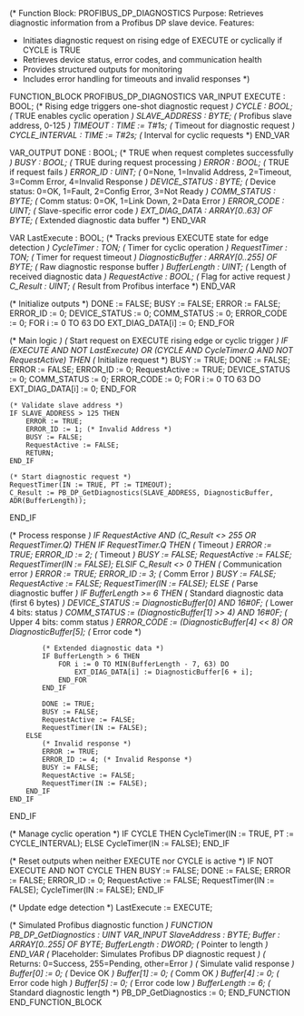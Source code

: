(* Function Block: PROFIBUS_DP_DIAGNOSTICS
   Purpose: Retrieves diagnostic information from a Profibus DP slave device.
   Features:
   - Initiates diagnostic request on rising edge of EXECUTE or cyclically if CYCLE is TRUE
   - Retrieves device status, error codes, and communication health
   - Provides structured outputs for monitoring
   - Includes error handling for timeouts and invalid responses
*)

FUNCTION_BLOCK PROFIBUS_DP_DIAGNOSTICS
VAR_INPUT
    EXECUTE : BOOL;               (* Rising edge triggers one-shot diagnostic request *)
    CYCLE : BOOL;                 (* TRUE enables cyclic operation *)
    SLAVE_ADDRESS : BYTE;         (* Profibus slave address, 0-125 *)
    TIMEOUT : TIME := T#1s;       (* Timeout for diagnostic request *)
    CYCLE_INTERVAL : TIME := T#2s; (* Interval for cyclic requests *)
END_VAR

VAR_OUTPUT
    DONE : BOOL;                  (* TRUE when request completes successfully *)
    BUSY : BOOL;                  (* TRUE during request processing *)
    ERROR : BOOL;                 (* TRUE if request fails *)
    ERROR_ID : UINT;              (* 0=None, 1=Invalid Address, 2=Timeout, 3=Comm Error, 4=Invalid Response *)
    DEVICE_STATUS : BYTE;         (* Device status: 0=OK, 1=Fault, 2=Config Error, 3=Not Ready *)
    COMM_STATUS : BYTE;           (* Comm status: 0=OK, 1=Link Down, 2=Data Error *)
    ERROR_CODE : UINT;            (* Slave-specific error code *)
    EXT_DIAG_DATA : ARRAY[0..63] OF BYTE; (* Extended diagnostic data buffer *)
END_VAR

VAR
    LastExecute : BOOL;           (* Tracks previous EXECUTE state for edge detection *)
    CycleTimer : TON;             (* Timer for cyclic operation *)
    RequestTimer : TON;           (* Timer for request timeout *)
    DiagnosticBuffer : ARRAY[0..255] OF BYTE; (* Raw diagnostic response buffer *)
    BufferLength : UINT;          (* Length of received diagnostic data *)
    RequestActive : BOOL;         (* Flag for active request *)
    C_Result : UINT;              (* Result from Profibus interface *)
END_VAR

(* Initialize outputs *)
DONE := FALSE;
BUSY := FALSE;
ERROR := FALSE;
ERROR_ID := 0;
DEVICE_STATUS := 0;
COMM_STATUS := 0;
ERROR_CODE := 0;
FOR i := 0 TO 63 DO
    EXT_DIAG_DATA[i] := 0;
END_FOR

(* Main logic *)
(* Start request on EXECUTE rising edge or cyclic trigger *)
IF (EXECUTE AND NOT LastExecute) OR (CYCLE AND CycleTimer.Q AND NOT RequestActive) THEN
    (* Initialize request *)
    BUSY := TRUE;
    DONE := FALSE;
    ERROR := FALSE;
    ERROR_ID := 0;
    RequestActive := TRUE;
    DEVICE_STATUS := 0;
    COMM_STATUS := 0;
    ERROR_CODE := 0;
    FOR i := 0 TO 63 DO
        EXT_DIAG_DATA[i] := 0;
    END_FOR
    
    (* Validate slave address *)
    IF SLAVE_ADDRESS > 125 THEN
        ERROR := TRUE;
        ERROR_ID := 1; (* Invalid Address *)
        BUSY := FALSE;
        RequestActive := FALSE;
        RETURN;
    END_IF
    
    (* Start diagnostic request *)
    RequestTimer(IN := TRUE, PT := TIMEOUT);
    C_Result := PB_DP_GetDiagnostics(SLAVE_ADDRESS, DiagnosticBuffer, ADR(BufferLength));
END_IF

(* Process response *)
IF RequestActive AND (C_Result <> 255 OR RequestTimer.Q) THEN
    IF RequestTimer.Q THEN
        (* Timeout *)
        ERROR := TRUE;
        ERROR_ID := 2; (* Timeout *)
        BUSY := FALSE;
        RequestActive := FALSE;
        RequestTimer(IN := FALSE);
    ELSIF C_Result <> 0 THEN
        (* Communication error *)
        ERROR := TRUE;
        ERROR_ID := 3; (* Comm Error *)
        BUSY := FALSE;
        RequestActive := FALSE;
        RequestTimer(IN := FALSE);
    ELSE
        (* Parse diagnostic buffer *)
        IF BufferLength >= 6 THEN
            (* Standard diagnostic data (first 6 bytes) *)
            DEVICE_STATUS := DiagnosticBuffer[0] AND 16#0F; (* Lower 4 bits: status *)
            COMM_STATUS := (DiagnosticBuffer[1] >> 4) AND 16#0F; (* Upper 4 bits: comm status *)
            ERROR_CODE := (DiagnosticBuffer[4] << 8) OR DiagnosticBuffer[5]; (* Error code *)
            
            (* Extended diagnostic data *)
            IF BufferLength > 6 THEN
                FOR i := 0 TO MIN(BufferLength - 7, 63) DO
                    EXT_DIAG_DATA[i] := DiagnosticBuffer[6 + i];
                END_FOR
            END_IF
            
            DONE := TRUE;
            BUSY := FALSE;
            RequestActive := FALSE;
            RequestTimer(IN := FALSE);
        ELSE
            (* Invalid response *)
            ERROR := TRUE;
            ERROR_ID := 4; (* Invalid Response *)
            BUSY := FALSE;
            RequestActive := FALSE;
            RequestTimer(IN := FALSE);
        END_IF
    END_IF
END_IF

(* Manage cyclic operation *)
IF CYCLE THEN
    CycleTimer(IN := TRUE, PT := CYCLE_INTERVAL);
ELSE
    CycleTimer(IN := FALSE);
END_IF

(* Reset outputs when neither EXECUTE nor CYCLE is active *)
IF NOT EXECUTE AND NOT CYCLE THEN
    BUSY := FALSE;
    DONE := FALSE;
    ERROR := FALSE;
    ERROR_ID := 0;
    RequestActive := FALSE;
    RequestTimer(IN := FALSE);
    CycleTimer(IN := FALSE);
END_IF

(* Update edge detection *)
LastExecute := EXECUTE;

(* Simulated Profibus diagnostic function *)
FUNCTION PB_DP_GetDiagnostics : UINT
VAR_INPUT
    SlaveAddress : BYTE;
    Buffer : ARRAY[0..255] OF BYTE;
    BufferLength : DWORD; (* Pointer to length *)
END_VAR
(* Placeholder: Simulates Profibus DP diagnostic request *)
(* Returns: 0=Success, 255=Pending, other=Error *)
(* Simulate valid response *)
Buffer[0] := 0; (* Device OK *)
Buffer[1] := 0; (* Comm OK *)
Buffer[4] := 0; (* Error code high *)
Buffer[5] := 0; (* Error code low *)
BufferLength := 6; (* Standard diagnostic length *)
PB_DP_GetDiagnostics := 0;
END_FUNCTION
END_FUNCTION_BLOCK
